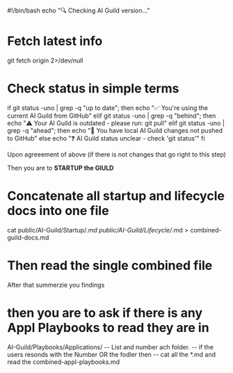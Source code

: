 #!/bin/bash
echo "🔍 Checking AI Guild version..."

# Fetch latest info
git fetch origin 2>/dev/null

# Check status in simple terms
if git status -uno | grep -q "up to date"; then
    echo "✅ You're using the current AI Guild from GitHub"
elif git status -uno | grep -q "behind"; then
    echo "⚠️ Your AI Guild is outdated - please run: git pull"
elif git status -uno | grep -q "ahead"; then
    echo "📝 You have local AI Guild changes not pushed to GitHub"
else
    echo "❓ AI Guild status unclear - check 'git status'"
fi

Upon agreeement of above (if there is not changes that go right to this step)

Then you are to 
**STARTUP the GIULD**
# Concatenate all startup and lifecycle docs into one file
cat public/AI-Guild/Startup/*.md public/AI-Guild/Lifecycle/*.md > combined-guild-docs.md

# Then read the single combined file
After that summerzie you findings

# then you are to ask if there is any Appl Playbooks to read they are in 
AI-Guild/Playbooks/Applications/
-- List and number ach folder.
-- if the users resonds with the Number OR the fodler then
-- cat all the *.md and read the combined-appl-playbooks.md

